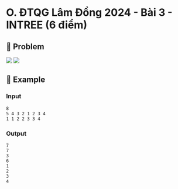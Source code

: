 # O. ĐTQG Lâm Đồng 2024 - Bài 3 - INTREE (6 điểm)

## 📖 Problem

![](https://espresso.codeforces.com/4b473a759435f23eda831490f7ce467f976aa202.png)
![](https://espresso.codeforces.com/cdc8ff4caead78af3d830eb2cc2577b337d42576.png)


## 🧠 Example

### Input

```text
8
5 4 3 2 1 2 3 4
1 1 2 2 3 3 4
```

### Output

```text
7
7
3
6
1
2
3
4
```


